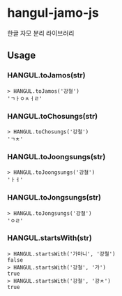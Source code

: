 hangul-jamo-js
==============

한글 자모 분리 라이브러리

## Usage

### HANGUL.toJamos(str)

    > HANGUL.toJamos('강철')
    'ㄱㅏㅇㅊㅓㄹ'

### HANGUL.toChosungs(str)

    > HANGUL.toChosungs('강철')
    'ㄱㅊ'

### HANGUL.toJoongsungs(str)

    > HANGUL.toJoongsungs('강철')
    'ㅏㅓ'

### HANGUL.toJongsungs(str)

    > HANGUL.toJongsungs('강철')
    'ㅇㄹ'

### HANGUL.startsWith(str)

    > HANGUL.startsWith('가마니', '강철')
    false
    > HANGUL.startsWith('강철', '가')
    true
    > HANGUL.startsWith('강철', '강ㅊ')
    true

